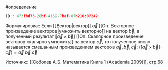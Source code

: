 #определение

```javascript
ID:: 473fbd73-28bf-4169-7bef-87b210c07242
```

Формулировка:: Если [[Вектор|вектор]] $\vec{a}$ [[Оп. Векторное произведение векторов|умножить векторно]] на вектор $\vec{b}$, а полученный результат $[\vec{a} \times \vec{b}]$ [[Оп. Скалярное произведение векторов|скалярно умножить]] на вектор $\vec{c}$, то полученное число называется смешанным произведением векторов $\vec{a}, \vec{b}, \vec{c}$:
$([\vec{a} \times \vec{b}] \cdot \vec{c})=\vec{a}~\vec{b}~\vec{c}$

Источник:: [[Соболев А.Б. Математика Книга 1 (Academia 2009)]], стр.68